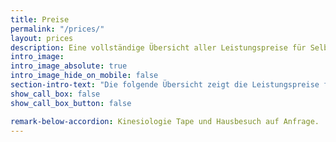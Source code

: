 ```yaml
---
title: Preise
permalink: "/prices/"
layout: prices
description: Eine vollständige Übersicht aller Leistungspreise für Selbstzahler*innen und Privatpatient*innen.
intro_image:
intro_image_absolute: true
intro_image_hide_on_mobile: false
section-intro-text: "Die folgende Übersicht zeigt die Leistungspreise für Selbstzahler*innen und Privatpatient*innen."
show_call_box: false
show_call_box_button: false

remark-below-accordion: Kinesiologie Tape und Hausbesuch auf Anfrage.
---
```

